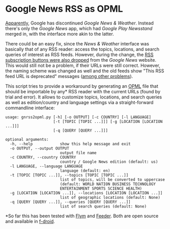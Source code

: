 # Google News RSS as OPML

[Apparently](https://www.blog.google/products/news/new-google-news-ai-meets-human-intelligence/), Google has discontinued _Google News & Weather_. Instead there's only the _Google News_ app, which had _Google Play Newsstand_ merged in, with the interface more akin to the latter.

There could be an easy fix, since the _News & Weather_ interface was basically that of any RSS reader: access the topics, locations, and search queries of interest as RSS feeds. However, during the change, the [RSS subscription buttons were also dropped](https://www.seroundtable.com/google-news-rss-feed-gone-25795.html) from the _Google News_ website. This would still not be a problem, if their URLs were still correct. However, the naming scheme was changed as well and the old feeds show "This RSS feed URL is deprecated" messages ([among other problems](https://www.seroundtable.com/google-news-rss-feeds-deprecated-24717.html)).

This script tries to provide a workaround by generating an [OPML](https://en.wikipedia.org/wiki/OPML) file that should be importable by any* RSS reader with the current URLs (found by trial and error). It allows to customize topics, locations, and search queries as well as edition/country and language settings via a straight-forward commandline interface:

```
usage: gnrss2opml.py [-h] [-o OUTPUT] [-c COUNTRY] [-l LANGUAGE]
                     [-t [TOPIC [TOPIC ...]]] [-g [LOCATION [LOCATION ...]]]
                     [-q [QUERY [QUERY ...]]]

optional arguments:
  -h, --help            show this help message and exit
  -o OUTPUT, --output OUTPUT
                        output file name
  -c COUNTRY, --country COUNTRY
                        country / Google News edition (default: us)
  -l LANGUAGE, --language LANGUAGE
                        language (default: en)
  -t [TOPIC [TOPIC ...]], --topics [TOPIC [TOPIC ...]]
                        list of topics, will be converted to uppercase
                        (default: WORLD NATION BUSINESS TECHNOLOGY
                        ENTERTAINMENT SPORTS SCIENCE HEALTH)
  -g [LOCATION [LOCATION ...]], --locations [LOCATION [LOCATION ...]]
                        list of geographic locations (default: None)
  -q [QUERY [QUERY ...]], --queries [QUERY [QUERY ...]]
                        list of search queries (default: None)
```

*So far this has been tested with [Flym](https://f-droid.org/packages/net.frju.flym) and [Feeder](https://f-droid.org/packages/com.nononsenseapps.feeder). Both are open source and available in [f-droid](https://f-droid.org).

